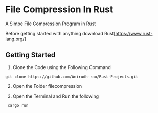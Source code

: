 # File Compression In Rust

A Simpe File Compression Program in Rust

Before getting started with anything download Rust[https://www.rust-lang.org/]

## Getting Started

1. Clone the Code using the Following Command
```
git clone https://github.com/Anirudh-rao/Rust-Projects.git
```

2. Open the Folder filecompression

3. Open the Terminal and Run the following

```
 cargo run 
```